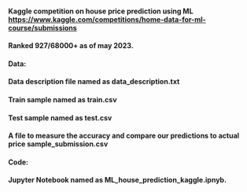 #### Kaggle competition on house price prediction using ML https://www.kaggle.com/competitions/home-data-for-ml-course/submissions
#### Ranked 927/68000+ as of may 2023.

#### Data:
#### Data description file named as data_description.txt
#### Train sample named as train.csv
#### Test sample named as test.csv
#### A file to measure the accuracy and compare our predictions to actual price sample_submission.csv

#### Code:
#### Jupyter Notebook named as ML_house_prediction_kaggle.ipnyb.
